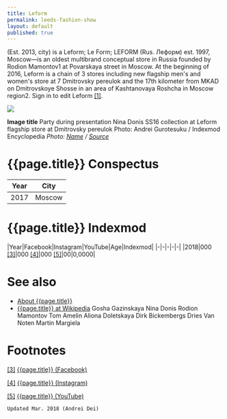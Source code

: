 ```yaml
---
title: Leform
permalink: leeds-fashion-show
layout: default
published: true
---
```

(Est. 2013, city) is a Leform; Le Form; LEFORM (Rus. Леформ) est. 1997, Moscow—is an oldest multibrand conceptual store in Russia founded by Rodion Mamontov1 at Povarskaya street in Moscow. At the beginning of 2016, Leform is a chain of 3 stores including new flagship men's and women's store at 7 Dmitrovsky pereulok and the 17th kilometer from MKAD on Dmitrovskoye Shosse in an area of Kashtanovaya Roshcha in Moscow region2. Sign in to edit Leform <span id="a1">[\[1\]](#f1)</span>.

![](/encyclopedia/images/leform.jpg)

**Image title**
Party during presentation Nina Donis SS16 collection at Leform flagship store at Dmitrovsky pereulok
Photo: Andrei Gurotesuku / Indexmod Encyclopedia
*Photo: [Name](index) / [Source](index)*

# {{page.title}} Conspectus

|Year|City|
|-|-|
|2017|Moscow|

# {{page.title}} Indexmod

|Year|Facebook|Instagram|YouTube|Age|Indexmod|
|-|-|-|-|-|
|2018|000 <span id="a3">[\[3\]](#f3)</span>|000 <span id="a4">[\[4\]](#f4)</span>|000 <span id="a5">[\[5\]](#f5)</span>|00|0,0000|


# See also

+ [About {{page.title}}](index)
+ [{{page.title}} at Wikipedia](index)
Gosha Gazinskaya
Nina Donis
Rodion Mamontov
Tom Amelin
Aliona Doletskaya
Dirk Bickembergs
Dries Van Noten
Martin Margiela

# Footnotes

[[3]](#a3) <span id="f3"></span> [{{page.title}} (Facebook)](index)

[[4]](#a4) <span id="f4"></span> [{{page.title}} (Instagram)](index)

[[5]](#a5) <span id="f5"></span> [{{page.title}} (YouTube)](index)

`Updated Mar. 2018 (Andrei Dei)`
